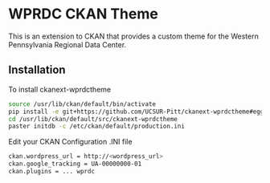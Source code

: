 # WPRDC CKAN Theme

This is an extension to CKAN that provides a custom theme for the Western Pennsylvania Regional Data Center. 


## Installation

To install ckanext-wprdctheme

```bash
source /usr/lib/ckan/default/bin/activate
pip install -e git+https://github.com/UCSUR-Pitt/ckanext-wprdctheme#egg=ckanext-wprdctheme
cd /usr/lib/ckan/default/src/ckanext-wprdctheme
paster initdb -c /etc/ckan/default/production.ini
```

Edit your CKAN Configuration .INI file

```bash
ckan.wordpress_url = http://<wordpress_url>
ckan.google_tracking = UA-00000000-01
ckan.plugins = ... wprdc
```



